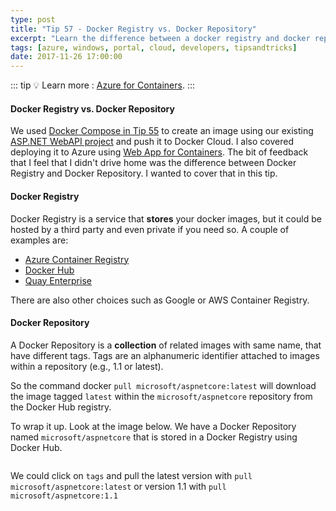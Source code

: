 ```yaml
---
type: post
title: "Tip 57 - Docker Registry vs. Docker Repository"
excerpt: "Learn the difference between a docker registry and docker repository"
tags: [azure, windows, portal, cloud, developers, tipsandtricks]
date: 2017-11-26 17:00:00
---
```


::: tip
:bulb: Learn more : [Azure for Containers](https://docs.microsoft.com/azure/containers/?WT.mc_id=docs-azuredevtips-micrum).
:::

#### Docker Registry vs. Docker Repository

We used [Docker Compose in Tip 55](tip55.html) to create an image using our existing [ASP.NET WebAPI project](tip54.html) and push it to Docker Cloud. I also covered deploying it to Azure using [Web App for Containers](tip56.html). The bit of feedback that I feel that I didn't drive home was the difference between Docker Registry and Docker Repository. I wanted to cover that in this tip.

#### Docker Registry

Docker Registry is a service that **stores** your docker images, but it could be hosted by a third party and even private if you need so. A couple of examples are:

* [Azure Container Registry](https://azure.microsoft.com/services/container-registry?WT.mc_id=azure-azuredevtips-micrum)
* [Docker Hub](https://hub.docker.com/)
* [Quay Enterprise](https://coreos.com/quay-enterprise/docs/latest/)

There are also other choices such as Google or AWS Container Registry. 

#### Docker Repository

A Docker Repository is a **collection** of related images with same name, that have different tags. Tags are an alphanumeric identifier attached to images within a repository (e.g., 1.1 or latest).

So the command docker `pull microsoft/aspnetcore:latest` will download the image tagged `latest` within the `microsoft/aspnetcore` repository from the Docker Hub registry.

To wrap it up. Look at the image below. We have a Docker Repository named `microsoft/aspnetcore` that is stored in a Docker Registry using Docker Hub. 

<img :src="$withBase('/files/explaindocker1.png')">

We could click on `tags` and pull the latest version with `pull microsoft/aspnetcore:latest` or version 1.1 with `pull microsoft/aspnetcore:1.1`

<img :src="$withBase('/files/explaindocker2.png')">
